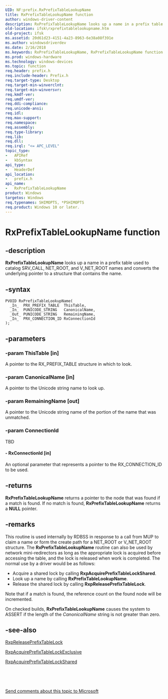 ```yaml
---
UID: NF:prefix.RxPrefixTableLookupName
title: RxPrefixTableLookupName function
author: windows-driver-content
description: RxPrefixTableLookupName looks up a name in a prefix table used to catalog SRV_CALL, NET_ROOT, and V_NET_ROOT names and converts the underlying pointer to a structure that contains the name.
old-location: ifsk\rxprefixtablelookupname.htm
old-project: ifsk
ms.assetid: 20d61d23-4151-4a23-8963-6e38a08f391e
ms.author: windowsdriverdev
ms.date: 2/16/2018
ms.keywords: RxPrefixTableLookupName, RxPrefixTableLookupName function [Installable File System Drivers], ifsk.rxprefixtablelookupname, prefix/RxPrefixTableLookupName, rxref_e46fe04e-07a6-4733-936e-e70a51009618.xml
ms.prod: windows-hardware
ms.technology: windows-devices
ms.topic: function
req.header: prefix.h
req.include-header: Prefix.h
req.target-type: Desktop
req.target-min-winverclnt: 
req.target-min-winversvr: 
req.kmdf-ver: 
req.umdf-ver: 
req.ddi-compliance: 
req.unicode-ansi: 
req.idl: 
req.max-support: 
req.namespace: 
req.assembly: 
req.type-library: 
req.lib: 
req.dll: 
req.irql: "<= APC_LEVEL"
topic_type:
-	APIRef
-	kbSyntax
api_type:
-	HeaderDef
api_location:
-	prefix.h
api_name:
-	RxPrefixTableLookupName
product: Windows
targetos: Windows
req.typenames: SHIMOPTS, *PSHIMOPTS
req.product: Windows 10 or later.
---
```


# RxPrefixTableLookupName function


## -description


<b>RxPrefixTableLookupName</b> looks up a name in a prefix table used to catalog SRV_CALL, NET_ROOT, and V_NET_ROOT names and converts the underlying pointer to a structure that contains the name.


## -syntax


````
PVOID RxPrefixTableLookupName(
  _In_  PRX_PREFIX_TABLE  ThisTable,
  _In_  PUNICODE_STRING   CanonicalName,
  _Out_ PUNICODE_STRING   RemainingName,
  _In_  PRX_CONNECTION_ID RxConnectionId
);
````


## -parameters




### -param ThisTable [in]

A pointer to the RX_PREFIX_TABLE structure in which to look.


### -param CanonicalName [in]

A pointer to the Unicode string name to look up.


### -param RemainingName [out]

A pointer to the Unicode string name of the portion of the name that was unmatched.


### -param ConnectionId

TBD




#### - RxConnectionId [in]

An optional parameter that represents a pointer to the RX_CONNECTION_ID to be used.


## -returns



<b>RxPrefixTableLookupName</b> returns a pointer to the node that was found if a match is found. If no match is found, <b>RxPrefixTableLookupName</b> returns a <b>NULL</b> pointer. 




## -remarks



This routine is used internally by RDBSS in response to a call from MUP to claim a name or form the create path for a NET_ROOT or V_NET_ROOT structure. The <b>RxPrefixTableLookupName</b> routine can also be used by network mini-redirectors as long as the appropriate lock is acquired before accessing the table, and the lock is released when work is completed. The normal use by a driver would be as follows:

<ul>
<li>
Acquire a shared lock by calling <b>RxpAcquirePrefixTableLockShared</b>.

</li>
<li>
Look up a name by calling <b>RxPrefixTableLookupName</b>.

</li>
<li>
Release the shared lock by calling <b>RxpReleasePrefixTableLock</b>.

</li>
</ul>
Note that if a match is found, the reference count on the found node will be incremented. 

On checked builds, <b>RxPrefixTableLookupName</b> causes the system to ASSERT if the length of the <i>CanonicalName</i> string is not greater than zero.




## -see-also

<a href="..\prefix\nf-prefix-rxpreleaseprefixtablelock.md">RxpReleasePrefixTableLock</a>



<a href="..\prefix\nf-prefix-rxpacquireprefixtablelockexclusive.md">RxpAcquirePrefixTableLockExclusive</a>



<a href="..\prefix\nf-prefix-rxpacquireprefixtablelockshared.md">RxpAcquirePrefixTableLockShared</a>



 

 

<a href="mailto:wsddocfb@microsoft.com?subject=Documentation%20feedback [ifsk\ifsk]:%20RxPrefixTableLookupName function%20 RELEASE:%20(2/16/2018)&amp;body=%0A%0APRIVACY STATEMENT%0A%0AWe use your feedback to improve the documentation. We don't use your email address for any other purpose, and we'll remove your email address from our system after the issue that you're reporting is fixed. While we're working to fix this issue, we might send you an email message to ask for more info. Later, we might also send you an email message to let you know that we've addressed your feedback.%0A%0AFor more info about Microsoft's privacy policy, see http://privacy.microsoft.com/en-us/default.aspx." title="Send comments about this topic to Microsoft">Send comments about this topic to Microsoft</a>

